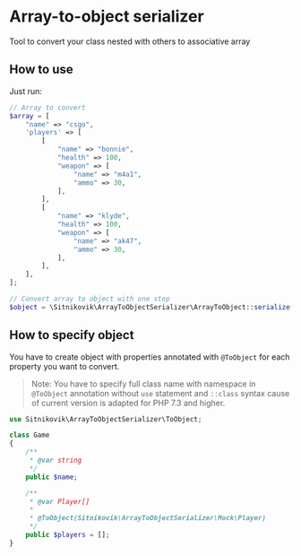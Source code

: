 # Array-to-object serializer

Tool to convert your class nested with others to associative array

## How to use

Just run: 
```php
// Array to convert
$array = [
    "name" => "csgo",
    'players' => [
        [
            "name" => "bonnie",
            "health" => 100,
            "weapon" => [
                "name" => "m4a1",
                "ammo" => 30,
            ],
        ],
        [
            "name" => "klyde",
            "health" => 100,
            "weapon" => [
                "name" => "ak47",
                "ammo" => 30,
            ],
        ],
    ],
];

// Convert array to object with one step
$object = \Sitnikovik\ArrayToObjectSerializer\ArrayToObject::serialize($array, "needed_class_name_with_namespace");
```

## How to specify object

You have to create object with properties annotated with `@ToObject` for each property you want to convert.

> Note: You have to specify full class name with namespace in `@ToObject` annotation 
> without `use` statement and `::class` syntax cause of current version is adapted for PHP 7.3 and higher.

```php
use Sitnikovik\ArrayToObjectSerializer\ToObject;

class Game
{
    /**
     * @var string
     */
    public $name;

    /**
     * @var Player[]
     *
     * @ToObject(Sitnikovik\ArrayToObjectSerializer\Mock\Player)
     */
    public $players = [];
}
```

